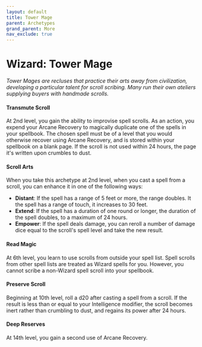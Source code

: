 ```yaml
---
layout: default
title: Tower Mage
parent: Archetypes
grand_parent: More
nav_exclude: true
---
```


# Wizard: Tower Mage

_Tower Mages are recluses that practice their arts away from civilization, developing a particular talent for scroll scribing. Many run their own ateliers supplying buyers with handmade scrolls._


#### Transmute Scroll

At 2nd level, you gain the ability to improvise spell scrolls. As an action, you expend your Arcane Recovery to magically duplicate one of the spells in your spellbook. The chosen spell must be of a level that you would otherwise recover using Arcane Recovery, and is stored within your spellbook on a blank page. If the scroll is not used within 24 hours, the page it's written upon crumbles to dust.

#### Scroll Arts

When you take this archetype at 2nd level, when you cast a spell from a scroll, you can enhance it in one of the following ways:

* **Distant**: If the spell has a range of 5 feet or more, the range doubles. It the spell has a range of touch, it increases to 30 feet.
* **Extend**: If the spell has a duration of one round or longer, the duration of the spell doubles, to a maximum of 24 hours.
* **Empower**: If the spell deals damage, you can reroll a number of damage dice equal to the scroll's spell level and take the new result.


#### Read Magic

At 6th level, you learn to use scrolls from outside your spell list. Spell scrolls from other spell lists are treated as Wizard spells for you. However, you cannot scribe a non-Wizard spell scroll into your spellbook.


#### Preserve Scroll

Beginning at 10th level, roll a d20 after casting a spell from a scroll. If the result is less than or equal to your Intelligence modifier, the scroll becomes inert rather than crumbling to dust, and regains its power after 24 hours.


#### Deep Reserves

At 14th level, you gain a second use of Arcane Recovery.